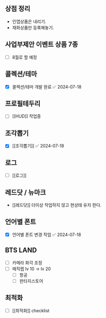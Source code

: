 

## 상점 정리 
 - 인앱상품은 내리기. 
 - 재화상품만 등록해놓기.
## 사업부제안 이벤트 상품 7종
- [ ]  8월로 할 예정

## 콜렉션/테마
- [x] 콜렉션/테마 개발 완료 ✅ 2024-07-18

## 프로필테두리
- [ ]  [[HUD]]  작업중


## 조각뽑기
- [x] [[조각뽑기]] ✅ 2024-07-18


## 로그
- [ ]  [[로그]] 

## 레드닷 / 뉴마크 
 - [[레드닷]] 더이상 작업하지 않고 현상태 유지 한다. 

## 언어별 폰트
- [x] 언어별 폰트 변경 작업 ✅ 2024-07-18


## BTS LAND
- [ ] 카메라 화각 조정
- [ ] 매직랩 lv 10 -> lv 20 
	- [ ] 항공
	- [ ] 판타지스토어

## 최적화
- [ ] [[최적화]] checklist

